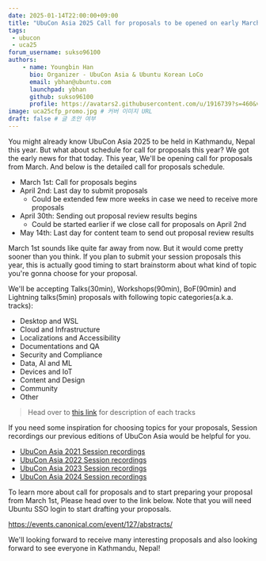 ```yaml
---
date: 2025-01-14T22:00:00+09:00
title: "UbuCon Asia 2025 Call for proposals to be opened on early March"
tags:
 - ubucon
 - uca25
forum_username: sukso96100
authors:
    - name: Youngbin Han
      bio: Organizer - UbuCon Asia & Ubuntu Korean LoCo
      email: ybhan@ubuntu.com
      launchpad: ybhan
      github: sukso96100
      profile: https://avatars2.githubusercontent.com/u/1916739?s=460&v=4
image: uca25cfp_promo.jpg # 커버 이미지 URL
draft: false # 글 초안 여부
---
```


You might already know UbuCon Asia 2025 to be held in Kathmandu, Nepal this year. But what about schedule for call for proposals this year? We got the early news for that today. This year, We'll be opening call for proposals from March. And below is the detailed call for proposals schedule.

- March 1st: Call for proposals begins
- April 2nd: Last day to submit proposals
  - Could be extended few more weeks in case we need to receive more proposals
- April 30th: Sending out proposal review results begins
  - Could be started earlier if we close call for proposals on April 2nd
- May 14th: Last day for content team to send out proposal review results

March 1st sounds like quite far away from now. But it would come pretty sooner than you think. If you plan to submit your session proposals this year, this is actually good timing to start brainstorm about what kind of topic you're gonna choose for your proposal.

We'll be accepting Talks(30min), Workshops(90min), BoF(90min) and Lightning talks(5min) proposals with following topic categories(a.k.a. tracks):

- Desktop and WSL
- Cloud and Infrastructure
- Localizations and Accessibility
- Documentations and QA
- Security and Compliance
- Data, AI and ML
- Devices and IoT
- Content and Design
- Community
- Other

> Head over to [this link](https://events.canonical.com/event/127/program) for description of each tracks

If you need some inspiration for choosing topics for your proposals, Session recordings our previous editions of UbuCon Asia would be helpful for you.

- [UbuCon Asia 2021 Session recordings](https://www.youtube.com/playlist?list=PLr8g8zdbZAgFp5iEKM7nm6RJE3uruQ5GK)
- [UbuCon Asia 2022 Session recordings](https://www.youtube.com/playlist?list=PLr8g8zdbZAgFiXUM4q4N78ytxiQTRjgc6)
- [UbuCon Asia 2023 Session recordings](https://www.youtube.com/playlist?list=PLr8g8zdbZAgGLaaGFwBp4h14THlcu9uAb)
- [UbuCon Asia 2024 Session recordings](https://www.youtube.com/playlist?list=PLr8g8zdbZAgH7pLbMXfwdEI-c9Ck-gcHI)

To learn more about call for proposals and to start preparing your proposal from March 1st, Please head over to the link below. Note that you will need Ubuntu SSO login to start drafting your proposals.

https://events.canonical.com/event/127/abstracts/

We'll looking forward to receive many interesting proposals and also looking forward to see everyone in Kathmandu, Nepal!
